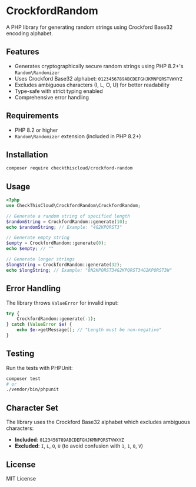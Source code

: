 # CrockfordRandom

A PHP library for generating random strings using Crockford Base32 encoding alphabet.

## Features

- Generates cryptographically secure random strings using PHP 8.2+'s `Random\Randomizer`
- Uses Crockford Base32 alphabet: `0123456789ABCDEFGHJKMNPQRSTVWXYZ`
- Excludes ambiguous characters (I, L, O, U) for better readability
- Type-safe with strict typing enabled
- Comprehensive error handling

## Requirements

- PHP 8.2 or higher
- `Random\Randomizer` extension (included in PHP 8.2+)

## Installation

```bash
composer require checkthiscloud/crockford-random
```

## Usage

```php
<?php
use CheckThisCloud\CrockfordRandom\CrockfordRandom;

// Generate a random string of specified length
$randomString = CrockfordRandom::generate(10);
echo $randomString; // Example: "4G2KPQRST3"

// Generate empty string
$empty = CrockfordRandom::generate(0);
echo $empty; // ""

// Generate longer strings
$longString = CrockfordRandom::generate(32);
echo $longString; // Example: "8N2KPQRST34G2KPQRST34G2KPQRST3W"
```

## Error Handling

The library throws `ValueError` for invalid input:

```php
try {
    CrockfordRandom::generate(-1);
} catch (ValueError $e) {
    echo $e->getMessage(); // "Length must be non-negative"
}
```

## Testing

Run the tests with PHPUnit:

```bash
composer test
# or
./vendor/bin/phpunit
```

## Character Set

The library uses the Crockford Base32 alphabet which excludes ambiguous characters:

- **Included**: `0123456789ABCDEFGHJKMNPQRSTVWXYZ`
- **Excluded**: `I`, `L`, `O`, `U` (to avoid confusion with `1`, `1`, `0`, `V`)

## License

MIT License